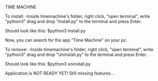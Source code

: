 TIME MACHINE

To install:
-Inside timemachine's folder, right click, "open terminal", write "python3" drag and drop "Install.py" to the terminal and press Enter.

Should look like this:
$python3 install.py

Now, you can search for the app "Time Machine" on your pc.

To remove:
-Inside timemachine's folder, right click, "open terminal", write "python3" drag and drop "Uninstall.py" to the terminal and press Enter.

Should look like this:
$python3 uninstall.py

Application is NOT READY YET!
Still missing features...
